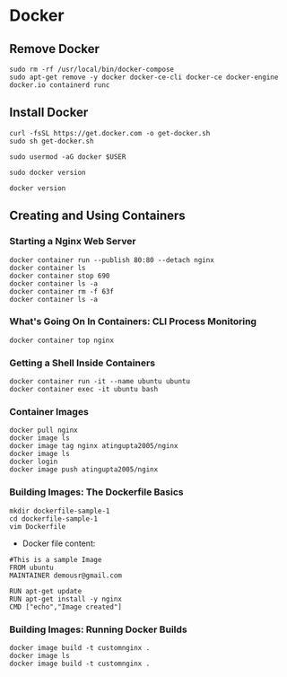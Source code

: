 # Docker
## Remove Docker
```
sudo rm -rf /usr/local/bin/docker-compose
sudo apt-get remove -y docker docker-ce-cli docker-ce docker-engine docker.io containerd runc
```

## Install Docker
```
curl -fsSL https://get.docker.com -o get-docker.sh
sudo sh get-docker.sh

sudo usermod -aG docker $USER

sudo docker version

docker version
```

## Creating and Using Containers
### Starting a Nginx Web Server
```
docker container run --publish 80:80 --detach nginx
docker container ls
docker container stop 690
docker container ls -a
docker container rm -f 63f
docker container ls -a
```

### What's Going On In Containers: CLI Process Monitoring
```
docker container top nginx
```

### Getting a Shell Inside Containers
```
docker container run -it --name ubuntu ubuntu
docker container exec -it ubuntu bash
```

### Container Images
```
docker pull nginx
docker image ls
docker image tag nginx atingupta2005/nginx
docker image ls
docker login
docker image push atingupta2005/nginx
```

### Building Images: The Dockerfile Basics
```
mkdir dockerfile-sample-1
cd dockerfile-sample-1
vim Dockerfile

```

  - Docker file content:
```
#This is a sample Image
FROM ubuntu
MAINTAINER demousr@gmail.com

RUN apt-get update
RUN apt-get install -y nginx
CMD ["echo","Image created"]
```

### Building Images: Running Docker Builds
```
docker image build -t customnginx .
docker image ls
docker image build -t customnginx .
```
